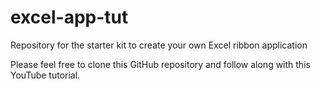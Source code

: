 # excel-app-tut
Repository for the starter kit to create your own Excel ribbon application

Please feel free to clone this GitHub repository and follow along with this YouTube tutorial.
